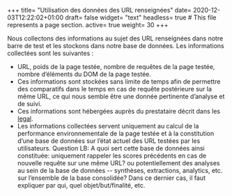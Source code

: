 +++
title= "Utilisation des données des URL renseignées"
date= 2020-12-03T12:22:02+01:00
draft= false
widget= "text"
headless= true  # This file represents a page section.
active= true
weight= 30
+++

Nous collectons des informations au sujet des URL renseignées dans notre barre de test et les stockons dans notre base
de données. Les informations collectées sont les suivantes :

- URL, poids de la page testée, nombre de requêtes de la page testée, nombre d’éléments du DOM de la page testée.
- Ces informations sont stockées sans limite de temps afin de permettre des comparatifs dans le temps en cas de requête
  postérieure sur la même URL, ce qui nous semble être une donnée pertinente d’analyse et de suivi.
- Ces informations sont hébergées auprès du prestataire décrit dans les [legal](/en/legal/).
- Les informations collectées servent uniquement au calcul de la performance environnementale de la page testée et à la
  constitution d’une base de données sur l’état actuel des URL testées par les utilisateurs. Question LB: A quoi sert
  cette base de données ainsi constituée: uniquement rappeler les scores précédents en cas de nouvelle requête sur une
  même URL? ou potentiellement des analyses au sein de la base de données -- synthèses, extractions, analytics, etc. sur
  l’ensemble de la base consolidée? Dans ce dernier cas, il faut expliquer par qui, quel objet/but/finalité, etc.
